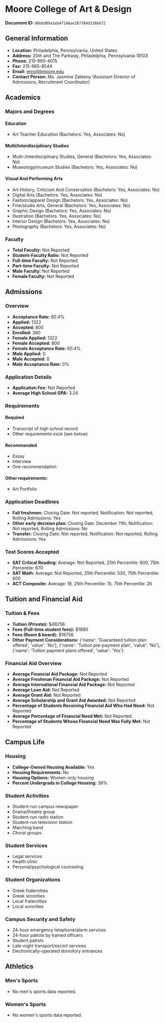 # Moore College of Art & Design

**Document ID:** `00bbd09a1eb47146ae107784d318b672`

## General Information

- **Location:** Philadelphia, Pennsylvania, United States
- **Address:** 20th and The Parkway, Philadelphia, Pennsylvania 19103
- **Phone:** 215-965-4015
- **Fax:** 215-965-8544
- **Email:** enroll@moore.edu
- **Contact Person:** Ms. Jasmine Zateeny (Assistant Director of Admissions, Recruitment Coordinator)

## Academics

### Majors and Degrees

#### Education

- Art Teacher Education (Bachelors: Yes, Associates: No)

#### Multi/Interdisciplinary Studies

- Multi-/interdisciplinary Studies, General (Bachelors: Yes, Associates: No)
- Museology/museum Studies (Bachelors: Yes, Associates: No)

#### Visual And Performing Arts

- Art History, Criticism And Conservation (Bachelors: Yes, Associates: No)
- Digital Arts (Bachelors: Yes, Associates: No)
- Fashion/apparel Design (Bachelors: Yes, Associates: No)
- Fine/studio Arts, General (Bachelors: Yes, Associates: No)
- Graphic Design (Bachelors: Yes, Associates: No)
- Illustration (Bachelors: Yes, Associates: No)
- Interior Design (Bachelors: Yes, Associates: No)
- Photography (Bachelors: Yes, Associates: No)

### Faculty

- **Total Faculty:** Not Reported
- **Student-Faculty Ratio:** Not Reported
- **Full-time Faculty:** Not Reported
- **Part-time Faculty:** Not Reported
- **Male Faculty:** Not Reported
- **Female Faculty:** Not Reported

## Admissions

### Overview

- **Acceptance Rate:** 60.4%
- **Applied:** 1322
- **Accepted:** 800
- **Enrolled:** 390
- **Female Applied:** 1322
- **Female Accepted:** 800
- **Female Acceptance Rate:** 60.4%
- **Male Applied:** 0
- **Male Accepted:** 0
- **Male Acceptance Rate:** 0%

### Application Details

- **Application Fee:** Not Reported
- **Average High School GPA:** 3.24

### Requirements

#### Required

- Transcript of high school record
- Other requirements exist (see below)

#### Recommended

- Essay
- Interview
- One recommendation

#### Other requirements:

- Art Portfolio

### Application Deadlines

- **Fall freshmen:** Closing Date: Not reported, Notification: Not reported, Rolling Admissions: Yes
- **Other early decision plan:** Closing Date: December 11th, Notification: Not reported, Rolling Admissions: No
- **Transfer:** Closing Date: Not reported, Notification: Not reported, Rolling Admissions: Yes

### Test Scores Accepted

- **SAT Critical Reading:** Average: Not Reported, 25th Percentile: 600, 75th Percentile: 670
- **SAT Math:** Average: Not Reported, 25th Percentile: 530, 75th Percentile: 600
- **ACT Composite:** Average: 18, 25th Percentile: 15, 75th Percentile: 26

## Tuition and Financial Aid

### Tuition & Fees

- **Tuition (Private):** $48256
- **Fees (Full-time student fees):** $1890
- **Fees (Room & board):** $18756
- **Other Payment Considerations:** {'name': 'Guaranteed tuition plan offered', 'value': 'No'}, {'name': 'Tuition pre-payment plan', 'value': 'No'}, {'name': 'Tuition payment plans offered', 'value': 'Yes'}

### Financial Aid Overview

- **Average Financial Aid Package:** Not Reported
- **Average Freshman Financial Aid Package:** Not Reported
- **Average International Financial Aid Package:** Not Reported
- **Average Loan Aid:** Not Reported
- **Average Grant Aid:** Not Reported
- **Average Scholarship and Grant Aid Awarded:** Not Reported
- **Percentage of Students Receiving Financial Aid Who Had Need:** Not Reported
- **Average Percentage of Financial Need Met:** Not Reported
- **Percentage of Students Whose Financial Need Was Fully Met:** Not Reported

## Campus Life

### Housing

- **College-Owned Housing Available:** Yes
- **Housing Requirements:** No
- **Housing Options:** Women-only housing
- **Percent Undergrads in College Housing:** 38%

### Student Activities

- Student-run campus newspaper
- Drama/theatre group
- Student-run radio station
- Student-run television station
- Marching band
- Choral groups

### Student Services

- Legal services
- Health clinic
- Personal/psychological counseling

### Student Organizations

- Greek fraternities
- Greek sororities
- Local fraternities
- Local sororities

### Campus Security and Safety

- 24-hour emergency telephone/alarm services
- 24-hour patrols by trained officers
- Student patrols
- Late-night transport/escort services
- Electronically-operated dormitory entrances

## Athletics

### Men's Sports

- No men's sports data reported.

### Women's Sports

- No women's sports data reported.
